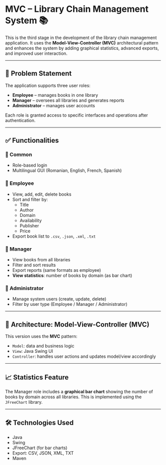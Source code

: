 # MVC – Library Chain Management System 📚

This is the third stage in the development of the library chain management application. It uses the **Model-View-Controller (MVC)** architectural pattern and enhances the system by adding graphical statistics, advanced exports, and improved user interaction.

---

## 🧩 Problem Statement

The application supports three user roles:

- **Employee** – manages books in one library
- **Manager** – oversees all libraries and generates reports
- **Administrator** – manages user accounts

Each role is granted access to specific interfaces and operations after authentication.

---

## ✅ Functionalities

### 🔹 Common
- Role-based login
- Multilingual GUI (Romanian, English, French, Spanish)

### 🔹 Employee
- View, add, edit, delete books
- Sort and filter by:
  - Title
  - Author
  - Domain
  - Availability
  - Publisher
  - Price
- Export book list to `.csv`, `.json`, `.xml`, `.txt`

### 🔹 Manager
- View books from all libraries
- Filter and sort results
- Export reports (same formats as employee)
- **View statistics**: number of books by domain (as bar chart)

### 🔹 Administrator
- Manage system users (create, update, delete)
- Filter by user type (Employee / Manager / Administrator)

---

## 🧱 Architecture: Model-View-Controller (MVC)

This version uses the **MVC** pattern:
- `Model`: data and business logic
- `View`: Java Swing UI
- `Controller`: handles user actions and updates model/view accordingly

---

## 📈 Statistics Feature

The Manager role includes a **graphical bar chart** showing the number of books by domain across all libraries. This is implemented using the `JFreeChart` library.

---

## 🛠️ Technologies Used

- Java
- Swing
- JFreeChart (for bar charts)
- Export: CSV, JSON, XML, TXT
- Maven
